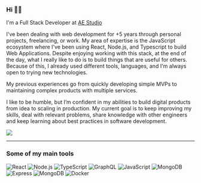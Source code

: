 ### Hi 👋🏼


I'm a Full Stack Developer at <a href="https://github.com/agencyenterprise">AE Studio</a>

<p>
I've been dealing with web development for +5 years through personal projects, freelancing, or work. My area of expertise is the JavaScript ecosystem where I've been using React, Node.js, and Typescript to build Web Applications. Despite enjoying working with this stack, at the end of the day, what I really like to do is to build things that are useful for others. Because of this, I already used different tools, languages, and I'm always open to trying new technologies.
</p>

<p>
My previous experiences go from quickly developing simple MVPs to maintaining complex products with multiple services.
</p>

<p>
I like to be humble, but I’m confident in my abilities to build digital products from idea to scaling in production. My current goal is to keep improving my skills, deal with relevant problems, share knowledge with other engineers and keep learning about best practices in software development.
</p>

<a href="https://linkedin.com/in/thiagoisaias"><img src="https://img.shields.io/badge/-thiagoisaias-0077B5?logo=Linkedin&logoColor=white"/></a>

<hr>

### Some of my main tools

<p>

![React](https://img.shields.io/badge/-React-333?style=flat&logo=react)
![Node.js](https://img.shields.io/badge/-Node.js-333?style=flat&logo=node.js)
![TypeScript](https://img.shields.io/badge/-TypeScript-333?style=flat&logo=TypeScript)
![GraphQL](https://img.shields.io/badge/-GraphQL-333?style=flat&logo=graphql)
![JavaScript](https://img.shields.io/badge/-JavaScript-333?style=flat&logo=javascript)
![MongoDB](https://img.shields.io/badge/-PostgreSQL-333?style=flat&logo=postgresql)
![Express](https://img.shields.io/badge/-Express-333?style=flat&logo=node.js)
![MongoDB](https://img.shields.io/badge/-MongoDB-333?style=flat&logo=mongodb)
![Docker](https://img.shields.io/badge/-Docker-333?style=flat&logo=docker)

</p>
